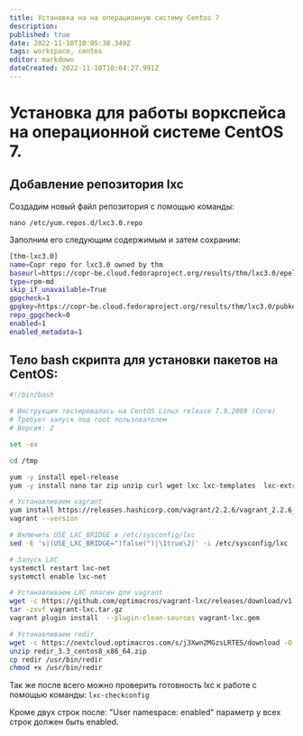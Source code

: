 ```yaml
---
title: Установка на на операционную систему Centos 7
description: 
published: true
date: 2022-11-10T10:05:38.349Z
tags: workspace, centos
editor: markdown
dateCreated: 2022-11-10T10:04:27.991Z
---
```


# Установка для работы воркспейса на операционной системе CentOS 7.
## Добавление репозитория lxc
Создадим новый файл репозитория с помощью команды:

`nano /etc/yum.repos.d/lxc3.0.repo`

Заполним его следующим содержимым и затем сохраним:
```bash
[thm-lxc3.0]
name=Copr repo for lxc3.0 owned by thm
baseurl=https://copr-be.cloud.fedoraproject.org/results/thm/lxc3.0/epel-7-$basearch/
type=rpm-md
skip_if_unavailable=True
gpgcheck=1
gpgkey=https://copr-be.cloud.fedoraproject.org/results/thm/lxc3.0/pubkey.gpg
repo_gpgcheck=0
enabled=1
enabled_metadata=1
```

## Тело bash скрипта для установки пакетов на CentOS:

```bash
#!/bin/bash

# Инструкция тестировалась на CentOS Linux release 7.9.2009 (Core)
# Требует запуск под root пользователем
# Версия: 2

set -ex

cd /tmp

yum -y install epel-release
yum -y install nano tar zip unzip curl wget lxc lxc-templates  lxc-extra libcap-devel libcgroup

# Устанавливаем vagrant
yum install https://releases.hashicorp.com/vagrant/2.2.6/vagrant_2.2.6_x86_64.rpm
vagrant --version

# Включить USE_LXC_BRIDGE в /etc/sysconfig/lxc
sed -E 's|(USE_LXC_BRIDGE=")false(")|\1true\2|' -i /etc/sysconfig/lxc

# Запуск LXC
systemctl restart lxc-net
systemctl enable lxc-net

# Устанавливаем LXC плагин для vagrant
wget -c https://github.com/optimacros/vagrant-lxc/releases/download/v1.4.5/vagrant-lxc.tar.gz
tar -zxvf vagrant-lxc.tar.gz
vagrant plugin install  --plugin-clean-sources vagrant-lxc.gem

# Устанавливаем redir
wget -c https://nextcloud.optimacros.com/s/j3Xwn2MGzsLRTES/download -O redir_3.3_centos8_x86_64.zip
unzip redir_3.3_centos8_x86_64.zip
cp redir /usr/bin/redir
chmod +x /usr/bin/redir
```

Так же после всего можно проверить готовность lxc к работе с помощью команды: `lxc-checkconfig`

Кроме двух строк после: "User namespace: enabled" параметр у всех строк должен быть enabled.